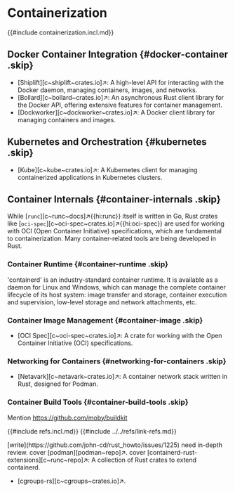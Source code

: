 # Containerization

{{#include containerization.incl.md}}

## Docker Container Integration {#docker-container .skip}

- [Shiplift][c~shiplift~crates.io]↗: A high-level API for interacting with the Docker daemon, managing containers, images, and networks.
- [Bollard][c~bollard~crates.io]↗: An asynchronous Rust client library for the Docker API, offering extensive features for container management.
- [Dockworker][c~dockworker~crates.io]↗: A Docker client library for managing containers and images.

## Kubernetes and Orchestration {#kubernetes .skip}

- [Kube][c~kube~crates.io]↗: A Kubernetes client for managing containerized applications in Kubernetes clusters.

## Container Internals {#container-internals .skip}

While [`runc`][c~runc~docs]↗{{hi:runc}} itself is written in Go, Rust crates like [`oci-spec`][c~oci-spec~crates.io]↗{{hi:oci-spec}} are used for working with OCI (Open Container Initiative) specifications, which are fundamental to containerization. Many container-related tools are being developed in Rust.

### Container Runtime {#container-runtime .skip}

'containerd' is an industry-standard container runtime. It is available as a daemon for Linux and Windows, which can manage the complete container lifecycle of its host system: image transfer and storage, container execution and supervision, low-level storage and network attachments, etc.

### Container Image Management {#container-image .skip}

- [OCI Spec][c~oci-spec~crates.io]↗: A crate for working with the Open Container Initiative (OCI) specifications.

### Networking for Containers {#networking-for-containers .skip}

- [Netavark][c~netavark~crates.io]↗: A container network stack written in Rust, designed for Podman.

### Container Build Tools {#container-build-tools .skip}

Mention https://github.com/moby/buildkit

{{#include refs.incl.md}}
{{#include ../../refs/link-refs.md}}

<div class="hidden">
[write](https://github.com/john-cd/rust_howto/issues/1225)
need in-depth review.
cover [podman][podman~repo]↗.
cover [containerd-rust-extensions][c~runc~repo]↗: A collection of Rust crates to extend containerd.

- [cgroups-rs][c~cgroups~crates.io]↗.

</div>
